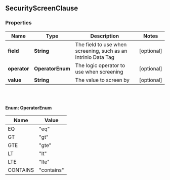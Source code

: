 
## SecurityScreenClause

### Properties
Name | Type | Description | Notes
------------ | ------------- | ------------- | -------------
**field** | **String** | The field to use when screening, such as an Intrinio Data Tag |  [optional]
**operator** | **OperatorEnum** | The logic operator to use when screening |  [optional]
**value** | **String** | The value to screen by |  [optional]


<br/>
<br/>

**Enum: OperatorEnum**

Name | Value
---- | -----
EQ | &quot;eq&quot;
GT | &quot;gt&quot;
GTE | &quot;gte&quot;
LT | &quot;lt&quot;
LTE | &quot;lte&quot;
CONTAINS | &quot;contains&quot;



